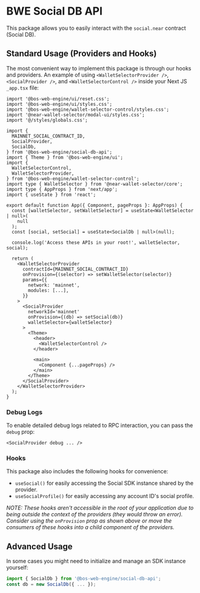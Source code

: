 # BWE Social DB API

This package allows you to easily interact with the `social.near` contract (Social DB).

## Standard Usage (Providers and Hooks)

The most convenient way to implement this package is through our hooks and providers. An example of using `<WalletSelectorProvider />`, `<SocialProvider />`, and `<WalletSelectorControl />` inside your Next JS `_app.tsx` file:

```tsx
import '@bos-web-engine/ui/reset.css';
import '@bos-web-engine/ui/styles.css';
import '@bos-web-engine/wallet-selector-control/styles.css';
import '@near-wallet-selector/modal-ui/styles.css';
import '@/styles/globals.css';

import {
  MAINNET_SOCIAL_CONTRACT_ID,
  SocialProvider,
  SocialDb,
} from '@bos-web-engine/social-db-api';
import { Theme } from '@bos-web-engine/ui';
import {
  WalletSelectorControl,
  WalletSelectorProvider,
} from '@bos-web-engine/wallet-selector-control';
import type { WalletSelector } from '@near-wallet-selector/core';
import type { AppProps } from 'next/app';
import { useState } from 'react';

export default function App({ Component, pageProps }: AppProps) {
  const [walletSelector, setWalletSelector] = useState<WalletSelector | null>(
    null
  );
  const [social, setSocial] = useState<SocialDb | null>(null);

  console.log('Access these APIs in your root!', walletSelector, social);

  return (
    <WalletSelectorProvider
      contractId={MAINNET_SOCIAL_CONTRACT_ID}
      onProvision={(selector) => setWalletSelector(selector)}
      params={{
        network: 'mainnet',
        modules: [...],
      }}
    >
      <SocialProvider
        networkId='mainnet'
        onProvision={(db) => setSocial(db)}
        walletSelector={walletSelector}
      >
        <Theme>
          <header>
            <WalletSelectorControl />
          </header>

          <main>
            <Component {...pageProps} />
          </main>
        </Theme>
      </SocialProvider>
    </WalletSelectorProvider>
  );
}
```

### Debug Logs

To enable detailed debug logs related to RPC interaction, you can pass the `debug` prop:

```tsx
<SocialProvider debug ... />
```

### Hooks

This package also includes the following hooks for convenience:

- `useSocial()` for easily accessing the Social SDK instance shared by the provider.
- `useSocialProfile()` for easily accessing any account ID's social profile.

*NOTE: These hooks aren't accessible in the root of your application due to being outside the context of the providers (they would throw an error). Consider using the `onProvision` prop as shown above or move the consumers of these hooks into a child component of the providers.*

## Advanced Usage

In some cases you might need to initialize and manage an SDK instance yourself:

```ts
import { SocialDb } from '@bos-web-engine/social-db-api';
const db = new SocialDb({ ... });
```